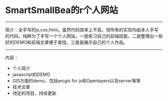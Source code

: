 # SmartSmallBea的r个人网站
<hr/>简介：全手写的js,css,html。虽然代码效率上不高，但所有的实现均由本人手写的代码，纯粹为了手写一个个人网站，一是练习自己的前端技能，二是整理出一些好的DEMO和前端文章便于查找，三是是展示自己的个人作品。
<hr/>内容：<br/>
<ul>
<li>个人简介</li>
<li>javascript的DEMO</li>
<li>GIS方面的demo，包括arcgis for js和Openlayers以及server等等</li>
<li>技术文章</li>
<li>待定的项目，持续更新</li>
</ul>

